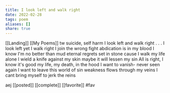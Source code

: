 ```yaml
---
title: I look left and walk right
date: 2022-02-28
tags: poem 
aliases: []
share: true
---
```

[[Landing]] [[My Poems]]
tw suicide, self harm
I look left and walk right
.
.
.
I look left yet I walk right
I join the wrong fight
abdication is in my blood
I know I'm no better than mud
eternal regrets set in stone
cause I walk my life alone
I wield a knife against my skin
maybe it will lessen my sin
All is right, I know it's good
my life, my death, in the hood
I want to vanish- never seen again
I want to leave this world of sin
weakness flows through my veins
I cant bring myself to jerk the reins

aej [[posted]] [[complete]] [[favorite]] #fav
